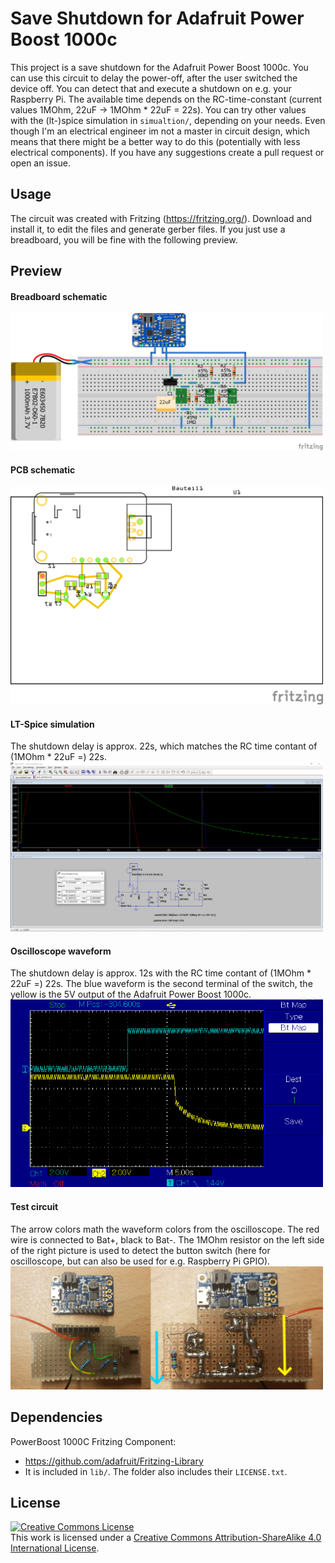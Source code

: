 # Save Shutdown for Adafruit Power Boost 1000c

This project is a save shutdown for the Adafruit Power Boost 1000c. You can use this circuit to delay the power-off, after the user switched the device off. You can detect that and execute a shutdown on e.g. your Raspberry Pi. The available time depends on the RC-time-constant (current values 1MOhm, 22uF -> 1MOhm * 22uF = 22s). You can try other values with the (lt-)spice simulation in `simualtion/`, depending on your needs. Even though I'm an electrical engineer im not a master in circuit design, which means that there might be a better way to do this (potentially with less electrical components). If you have any suggestions create a pull request or open an issue.

## Usage

The circuit was created with Fritzing (https://fritzing.org/). Download and install it, to edit the files and generate gerber files. If you just use a breadboard, you will be fine with the following preview.

## Preview

#### Breadboard schematic
<img src="img/save_shutdown_breadboard.png" alt="breadboard" width="500">
<br>

#### PCB schematic
<img src="img/save_shutdown_pcb.png" alt="pcb" width="500">
<br>

#### LT-Spice simulation
The shutdown delay is approx. 22s, which matches the RC time contant of (1MOhm * 22uF =) 22s. 
<img src="img/save_shutdown_simulation.png" alt="simulation" width="500">
<br>

#### Oscilloscope waveform
The shutdown delay is approx. 12s with the RC time contant of (1MOhm * 22uF =) 22s. The blue waveform is the second terminal of the switch, the yellow is the 5V output of the Adafruit Power Boost 1000c.
<img src="img/save_shutdown_oscilloscope.bmp" alt="oscilloscope" width="500">
<br>

#### Test circuit
The arrow colors math the waveform colors from the oscilloscope. The red wire is connected to Bat+, black to Bat-. The 1MOhm resistor on the left side of the right picture is used to detect the button switch (here for oscilloscope, but can also be used for e.g. Raspberry Pi GPIO).
<img src="img/save_shutdown_testbench.png" alt="testbench" width="500">

## Dependencies

PowerBoost 1000C Fritzing Component:
* https://github.com/adafruit/Fritzing-Library
* It is included in `lib/`. The folder also includes their `LICENSE.txt`.

## License

<a rel="license" href="http://creativecommons.org/licenses/by-sa/4.0/"><img alt="Creative Commons License" style="border-width:0" src="https://i.creativecommons.org/l/by-sa/4.0/88x31.png" /></a><br />This work is licensed under a <a rel="license" href="http://creativecommons.org/licenses/by-sa/4.0/">Creative Commons Attribution-ShareAlike 4.0 International License</a>.
